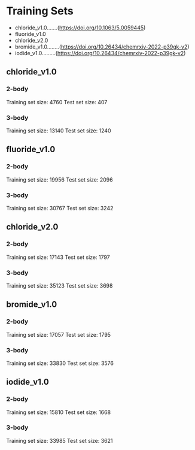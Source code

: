 # Training Sets

- chloride\_v1.0.......(https://doi.org/10.1063/5.0059445)
- fluoride\_v1.0
- chloride\_v2.0
- bromide\_v1.0........(https://doi.org/10.26434/chemrxiv-2022-p39gk-v2)
- iodide\_v1.0.........(https://doi.org/10.26434/chemrxiv-2022-p39gk-v2)

## chloride\_v1.0
### 2-body
Training set size:   4760
Test set size:        407

### 3-body
Training set size:  13140
Test set size:       1240

## fluoride\_v1.0
### 2-body
Training set size:  19956
Test set size:       2096

### 3-body
Training set size:  30767
Test set size:       3242

## chloride\_v2.0
### 2-body
Training set size:  17143
Test set size:       1797

### 3-body
Training set size:  35123
Test set size:       3698

## bromide\_v1.0
### 2-body
Training set size:  17057
Test set size:       1795

### 3-body
Training set size:  33830
Test set size:       3576

## iodide\_v1.0
### 2-body
Training set size:  15810
Test set size:       1668

### 3-body
Training set size:  33985
Test set size:       3621

